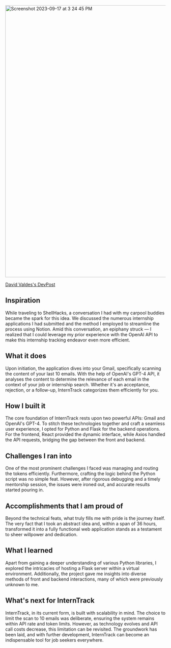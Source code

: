 
<img width="853" alt="Screenshot 2023-09-17 at 3 24 45 PM" src="https://github.com/DavidEValdes/ShellHacks-2023/assets/36570117/d9a30a4f-fcc0-4771-815a-f2d26b9b7505">



[David Valdes's DevPost](https://devpost.com/software/interntrack?ref_content=user-portfolio&ref_feature=in_progress)

## Inspiration

While traveling to ShellHacks, a conversation I had with my carpool buddies became the spark for this idea. We discussed the numerous internship applications I had submitted and the method I employed to streamline the process using Notion. Amid this conversation, an epiphany struck — I realized that I could leverage my prior experience with the OpenAI API to make this internship tracking endeavor even more efficient.

## What it does

Upon initiation, the application dives into your Gmail, specifically scanning the content of your last 10 emails. With the help of OpenAI's GPT-4 API, it analyses the content to determine the relevance of each email in the context of your job or internship search. Whether it's an acceptance, rejection, or a follow-up, InternTrack categorizes them efficiently for you.

## How I built it

The core foundation of InternTrack rests upon two powerful APIs: Gmail and OpenAI's GPT-4. To stitch these technologies together and craft a seamless user experience, I opted for Python and Flask for the backend operations. For the frontend, React provided the dynamic interface, while Axios handled the API requests, bridging the gap between the front and backend.

## Challenges I ran into

One of the most prominent challenges I faced was managing and routing the tokens efficiently. Furthermore, crafting the logic behind the Python script was no simple feat. However, after rigorous debugging and a timely mentorship session, the issues were ironed out, and accurate results started pouring in.

## Accomplishments that I am proud of

Beyond the technical feats, what truly fills me with pride is the journey itself. The very fact that I took an abstract idea and, within a span of 36 hours, transformed it into a fully functional web application stands as a testament to sheer willpower and dedication.

## What I learned

Apart from gaining a deeper understanding of various Python libraries, I explored the intricacies of hosting a Flask server within a virtual environment. Additionally, the project gave me insights into diverse methods of front and backend interactions, many of which were previously unknown to me.

## What's next for InternTrack

InternTrack, in its current form, is built with scalability in mind. The choice to limit the scan to 10 emails was deliberate, ensuring the system remains within API rate and token limits. However, as technology evolves and API call costs decrease, this limitation can be revisited. The groundwork has been laid, and with further development, InternTrack can become an indispensable tool for job seekers everywhere.
